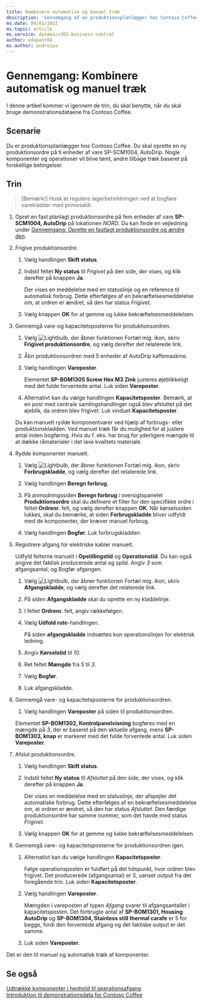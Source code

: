 ```yaml
---
title: Kombinere automatisk og manuel træk
description: 'Gennemgang af en produktionsplanlægger hos Contoso Coffee, som vil kombinere automatisk og manuel træk.'
ms.date: 04/01/2022
ms.topic: article
ms.service: dynamics365-business-central
author: edupont04
ms.author: andreipa
---
```


# <a name="walkthrough-combine-automatic-and-manual-flushing"></a><a name="walkthrough-combine-automatic-and-manual-flushing"></a>Gennemgang: Kombinere automatisk og manuel træk

I denne artikel kommer vi igennem de trin, du skal benytte, når du skal bruge demonstrationsdataene fra Contoso Coffee.  

## <a name="scenario"></a><a name="scenario"></a>Scenarie

Du er produktionsplanlægger hos Contoso Coffee. Du skal oprette en ny produktionsordre på ti enheder af vare SP-SCM1004, AutoDrip. Nogle komponenter og operationer vil blive tømt, andre tilbage træk baseret på forskellige betingelser.

## <a name="steps"></a><a name="steps"></a>Trin

> [Bemærk!] Husk at regulere lagerbeholdningen ved at bogføre varekladder med primosaldi.

1. Opret en fast planlagt produktionsordre på fem enheder af vare **SP-SCM1004, AutoDrip** på lokationen *NORD*. Du kan finde en vejledning under [Gennemgang: Oprette en fastlagt produktionsordre og ændre den](create-firm-planned-production-order-change.md).  

2. Frigive produktionsordre.

    1. Vælg handlingen **Skift status**.  

    2. Indstil feltet **Ny status** til *Frigivet* på den side, der vises, og klik derefter på knappen **Ja**.  

        Der vises en meddelelse med en statuslinje og en reference til automatisk forbrug. Dette efterfølges af en bekræftelsesmeddelelse om, at ordren er ændret, så den har status *Frigivet*.  

    3. Vælg knappen **OK** for at gemme og lukke bekræftelsesmeddelelsen.

3. Gennemgå vare-og kapacitetsposterne for produktionsordren.

    1. Vælg ![Lightbulb, der åbner funktionen Fortæl mig.](../../media/ui-search/search_small.png "Fortæl mig, hvad du vil foretage dig") ikon, skriv **Frigivet produktionsordre**, og vælg derefter det relaterede link.  

    2. Åbn produktionsordren med 5 enheder af AutoDrip kaffemaskine.  

    3. Vælg handlingen **Vareposter**.  

        Elementet **SP-BOM1305 Screw Hex M3 Zink** justeres øjeblikkeligt med det fulde forventede antal. Luk siden **Vareposter**.  

    4. Alternativt kan du vælge handlingen **Kapacitetsposter**.  Bemærk, at en post med centrale samlingshandlinger også blev afsluttet på det øjeblik, da ordren blev frigivet. Luk vinduet **Kapacitetsposter**.

    Du kan manuelt rydde komponentvarer ved hjælp af forbrugs- eller produktionskladden. Ved manuel træk får du mulighed for at justere antal inden bogføring. Hvis du f. eks. har brug for yderligere mængde til at dække råmaterialer i det lave kvalitets materiale.
4. Rydde komponenter manuelt.  
    1. Vælg ![Lightbulb, der åbner funktionen Fortæl mig.](../../media/ui-search/search_small.png "Fortæl mig, hvad du vil foretage dig") ikon, skriv **Forbrugskladde**, og vælg derefter det relaterede link.  

    2. Vælg handlingen **Beregn forbrug**.  

    3. På anmodningssiden **Beregn forbrug** i oversigtspanelet **Produktionsordre** skal du definere et filter for den specifikke ordre i feltet **Ordrenr.** felt, og vælg derefter knappen **OK**. Når kørselssiden lukkes, skal du bemærke, at siden **Forbrugskladde** bliver udfyldt med de komponenter, der kræver manuel forbrug.

    4. Vælg handlingen **Bogfør**. Luk forbrugskladden.

5. Registrere afgang for elektriske kabler manuelt.  

    Udfyld felterne manuelt i **Opstillingstid** og **Operationstid**. Du kan også angive det faktisk producerede antal og spild. Angiv *3* som afgangsantal, og Bogfør afgangen.

    1. Vælg ![Lightbulb, der åbner funktionen Fortæl mig.](../../media/ui-search/search_small.png "Fortæl mig, hvad du vil foretage dig") ikon, skriv **Afgangskladde**, og vælg derefter det relaterede link.  

    2. På siden **Afgangskladde** skal du oprette en ny kladdelinje.  

    3. I feltet **Ordrenr.** felt, angiv rækkefølgen.  

    4. Vælg **Udfold rute**-handlingen.  

        På siden **afgangskladde** indsættes kun operationslinjen for elektrisk ledning.

    5. Angiv **Kørselstid** til *10*.  

    6. Ret feltet **Mængde** fra *5* til *3*.

    7. Vælg **Bogfør**.  
    8. Luk afgangskladde.

6. Gennemgå vare- og kapacitetsposterne for produktionsordren.

    1. Vælg handlingen **Vareposter** på siden til produktionsordren.  

    Elementet **SP-BOM1302, Kontrolpanelvisning** bogføres med en mængde på *3*, der er baseret på den aktuelle afgang, mens **SP-BOM1303, knap** er markeret med det fulde forventede antal. Luk siden **Vareposter**.

7. Afslut produktionsordre.  

    1. Vælg handlingen **Skift status**.
    2. Indstil feltet **Ny status** til *Afsluttet* på den side, der vises, og klik derefter på knappen **Ja**.  

        Der vises en meddelelse med en statuslinje, der afspejler det automatiske forbrug. Dette efterfølges af en bekræftelsesmeddelelse om, at ordren er ændret, så den har status *Afsluttet*. Den færdige produktionsordre har samme nummer, som det havde med status *Frigivet*.
    3. Vælg knappen **OK** for at gemme og lukke bekræftelsesmeddelelsen.

8. Gennemgå vare- og kapacitetsposterne for produktionsordren igen.

    1. Alternativt kan du vælge handlingen **Kapacitetsposter**.  

        Følge operationsposten er fuldført på det tidspunkt, hvor ordren blev frigivet. Det producerede (afgangsantal) er *5*, uanset output fra det foregående trin. Luk siden **Kapacitetsposter**.

    2. Vælg handlingen **Vareposter**.  

        Mængden i vareposten af typen *Afgang* svarer til afgangsantallet i kapacitetsposten. Det forbrugte antal af **SP-BOM1301, Housing AutoDrip** og **SP-BOM1304, Stainless still thermal carafe** er 5 for begge, fordi den forventede afgang og det faktiske output er det samme. 

    3. Luk siden **Vareposter**.  

Det er den til manuel og automatisk træk af komponenter.

## <a name="see-also"></a><a name="see-also"></a>Se også

[Udtrække komponenter i henhold til operationsafgang](../../production-how-to-flush-components-according-to-operation-output.md)  
[Introduktion til demonstrationsdata for Contoso Coffee](contoso-coffee-manufacturing-intro.md)  
